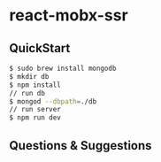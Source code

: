 # react-mobx-ssr

## QuickStart

```bash
$ sudo brew install mongodb
$ mkdir db
$ npm install
// run db
$ mongod --dbpath=./db
// run server
$ npm run dev
```
## Questions & Suggestions

